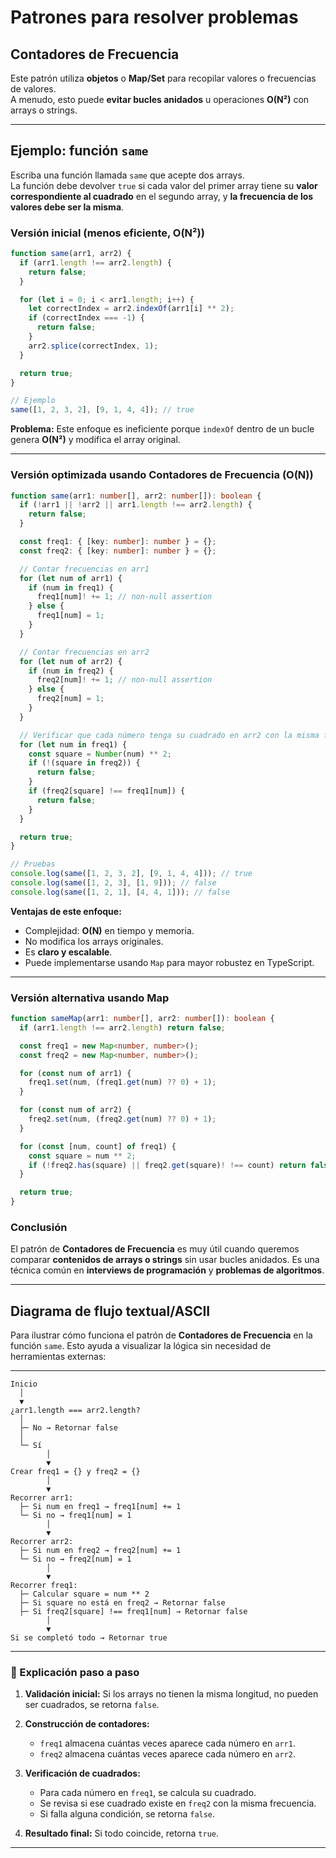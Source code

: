 # Patrones para resolver problemas

## Contadores de Frecuencia

Este patrón utiliza **objetos** o **Map/Set** para recopilar valores o frecuencias de valores.  
A menudo, esto puede **evitar bucles anidados** u operaciones **O(N²)** con arrays o strings.

---

## Ejemplo: función `same`

Escriba una función llamada `same` que acepte dos arrays.  
La función debe devolver `true` si cada valor del primer array tiene su **valor correspondiente al cuadrado** en el segundo array, y **la frecuencia de los valores debe ser la misma**.

### Versión inicial (menos eficiente, O(N²))

```ts
function same(arr1, arr2) {
  if (arr1.length !== arr2.length) {
    return false;
  }

  for (let i = 0; i < arr1.length; i++) {
    let correctIndex = arr2.indexOf(arr1[i] ** 2);
    if (correctIndex === -1) {
      return false;
    }
    arr2.splice(correctIndex, 1);
  }

  return true;
}

// Ejemplo
same([1, 2, 3, 2], [9, 1, 4, 4]); // true
```

**Problema:** Este enfoque es ineficiente porque `indexOf` dentro de un bucle genera **O(N²)** y modifica el array original.

---

### Versión optimizada usando Contadores de Frecuencia (O(N))

```ts
function same(arr1: number[], arr2: number[]): boolean {
  if (!arr1 || !arr2 || arr1.length !== arr2.length) {
    return false;
  }

  const freq1: { [key: number]: number } = {};
  const freq2: { [key: number]: number } = {};

  // Contar frecuencias en arr1
  for (let num of arr1) {
    if (num in freq1) {
      freq1[num]! += 1; // non-null assertion
    } else {
      freq1[num] = 1;
    }
  }

  // Contar frecuencias en arr2
  for (let num of arr2) {
    if (num in freq2) {
      freq2[num]! += 1; // non-null assertion
    } else {
      freq2[num] = 1;
    }
  }

  // Verificar que cada número tenga su cuadrado en arr2 con la misma frecuencia
  for (let num in freq1) {
    const square = Number(num) ** 2;
    if (!(square in freq2)) {
      return false;
    }
    if (freq2[square] !== freq1[num]) {
      return false;
    }
  }

  return true;
}

// Pruebas
console.log(same([1, 2, 3, 2], [9, 1, 4, 4])); // true
console.log(same([1, 2, 3], [1, 9])); // false
console.log(same([1, 2, 1], [4, 4, 1])); // false
```

**Ventajas de este enfoque:**

- Complejidad: **O(N)** en tiempo y memoria.
- No modifica los arrays originales.
- Es **claro y escalable**.
- Puede implementarse usando `Map` para mayor robustez en TypeScript.

---

### Versión alternativa usando Map

```ts
function sameMap(arr1: number[], arr2: number[]): boolean {
  if (arr1.length !== arr2.length) return false;

  const freq1 = new Map<number, number>();
  const freq2 = new Map<number, number>();

  for (const num of arr1) {
    freq1.set(num, (freq1.get(num) ?? 0) + 1);
  }

  for (const num of arr2) {
    freq2.set(num, (freq2.get(num) ?? 0) + 1);
  }

  for (const [num, count] of freq1) {
    const square = num ** 2;
    if (!freq2.has(square) || freq2.get(square)! !== count) return false;
  }

  return true;
}
```

### Conclusión

El patrón de **Contadores de Frecuencia** es muy útil cuando queremos comparar **contenidos de arrays o strings** sin usar bucles anidados.
Es una técnica común en **interviews de programación** y **problemas de algoritmos**.

---

## Diagrama de flujo textual/ASCII

Para ilustrar cómo funciona el patrón de **Contadores de Frecuencia** en la función `same`. Esto ayuda a visualizar la lógica sin necesidad de herramientas externas:

---

```
Inicio
  │
  ▼
¿arr1.length === arr2.length?
  │
  ├─ No → Retornar false
  │
  └─ Sí
        │
        ▼
Crear freq1 = {} y freq2 = {}
        │
        ▼
Recorrer arr1:
  ├─ Si num en freq1 → freq1[num] += 1
  └─ Si no → freq1[num] = 1
        │
        ▼
Recorrer arr2:
  ├─ Si num en freq2 → freq2[num] += 1
  └─ Si no → freq2[num] = 1
        │
        ▼
Recorrer freq1:
  ├─ Calcular square = num ** 2
  ├─ Si square no está en freq2 → Retornar false
  ├─ Si freq2[square] !== freq1[num] → Retornar false
        │
        ▼
Si se completó todo → Retornar true
```

---

### 🔹 Explicación paso a paso

1. **Validación inicial:** Si los arrays no tienen la misma longitud, no pueden ser cuadrados, se retorna `false`.
2. **Construcción de contadores:**

   - `freq1` almacena cuántas veces aparece cada número en `arr1`.
   - `freq2` almacena cuántas veces aparece cada número en `arr2`.

3. **Verificación de cuadrados:**

   - Para cada número en `freq1`, se calcula su cuadrado.
   - Se revisa si ese cuadrado existe en `freq2` con la misma frecuencia.
   - Si falla alguna condición, se retorna `false`.

4. **Resultado final:** Si todo coincide, retorna `true`.

---
